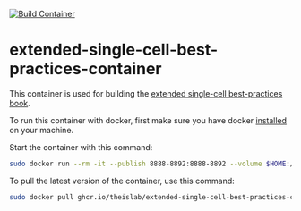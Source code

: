 [![Build Container](https://github.com/theislab/extended-single-cell-best-practices-container/actions/workflows/build_container.yml/badge.svg)](https://github.com/theislab/extended-single-cell-best-practices-container/actions/workflows/build_container.yml)
# extended-single-cell-best-practices-container

This container is used for building the [extended single-cell best-practices book](https://github.com/theislab/extended-single-cell-best-practices).

To run this container with docker, first make sure you have docker [installed](https://docs.docker.com/get-docker/) on your machine.

Start the container with this command:
```bash
sudo docker run --rm -it --publish 8888-8892:8888-8892 --volume $HOME:/root/host_home --workdir /root ghcr.io/theislab/extended-single-cell-best-practices-container:latest /bin/bash
```

To pull the latest version of the container, use this command:
```bash
sudo docker pull ghcr.io/theislab/extended-single-cell-best-practices-container:latest
```